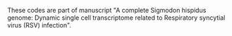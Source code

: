 These codes are part of manuscript "A complete Sigmodon hispidus genome: Dynamic single cell transcriptome related to Respiratory syncytial virus (RSV) infection".
